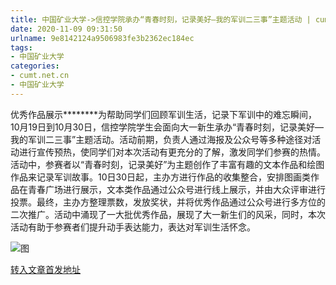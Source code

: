 ```yaml
---
title: 中国矿业大学->信控学院承办“青春时刻，记录美好—我的军训二三事”主题活动 | cumt.net.cn
date: 2020-11-09 09:31:50
urlname: 9e8142124a9506983fe3b2362ec184ec
tags: 
- 中国矿业大学
categories:
- cumt.net.cn
- 中国矿业大学
---
```

优秀作品展示********为帮助同学们回顾军训生活，记录下军训中的难忘瞬间，10月19日到10月30日，信控学院学生会面向大一新生承办“青春时刻，记录美好—我的军训二三事”主题活动。活动前期，负责人通过海报及公众号等多种途径对活动进行宣传预热，使同学们对本次活动有更充分的了解，激发同学们参赛的热情。活动中，参赛者以“青春时刻，记录美好”为主题创作了丰富有趣的文本作品和绘图作品来记录军训故事。10日30日起，主办方进行作品的收集整合，安排图画类作品在青春广场进行展示，文本类作品通过公众号进行线上展示，并由大众评审进行投票。最终，主办方整理票数，发放奖状，并将优秀作品通过公众号进行多方位的二次推广。活动中涌现了一大批优秀作品，展现了大一新生们的风采，同时，本次活动有助于参赛者们提升动手表达能力，表达对军训生活怀念。

![图](http://xwzx.cumt.edu.cn/_upload/article/images/dd/a0/f9288bcb4781839eccb65864be6a/91483b64-7677-4171-a766-1417edf9ccae.png)

[转入文章首发地址](http://xwzx.cumt.edu.cn/da/aa/c523a580266/page.htm)